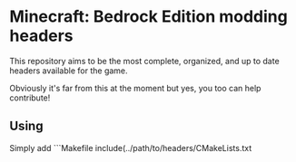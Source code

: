 # Minecraft: Bedrock Edition modding headers

This repository aims to be the most complete, organized, and up to date headers available for the game.

Obviously it's far from this at the moment but yes, you too can help contribute!

## Using

Simply add ```Makefile
include(../path/to/headers/CMakeLists.txt
``` to your CMake project and go ham!